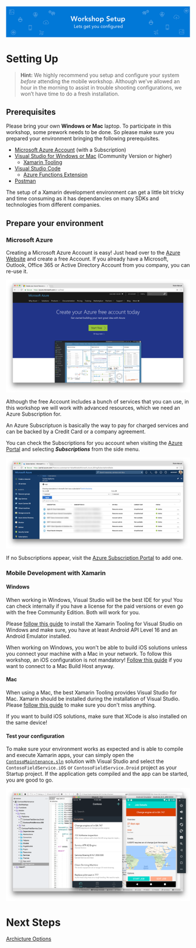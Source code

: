 ![Banner](Assets/Banner.png)

# Setting Up

> **Hint:** We highly recommend you setup and configure your system *before* attending the mobile workshop. Although we’ve allowed an hour in the morning to assist in trouble shooting configurations, we won’t have time to do a fresh installation.

## Prerequisites

Please bring your own **Windows or Mac** laptop. To participate in this workshop, some prework needs to be done. So please make sure you prepared your environment bringing the following prerequisites.

- [Microsoft Azure Account](https://aka.ms/azft-mobile) (with a Subscription)
- [Visual Studio for Windows or Mac](https://www.visualstudio.com/) (Community Version or higher)
  - [Xamarin Tooling](https://developer.xamarin.com/guides/cross-platform/getting_started/installation/windows/)
- [Visual Studio Code](https://code.visualstudio.com/)
  - [Azure Functions Extension](https://marketplace.visualstudio.com/items?itemName=ms-azuretools.vscode-azurefunctions)
- [Postman](https://www.getpostman.com/)

The setup of a Xamarin development environment can get a little bit tricky and time consuming as it has dependancies on many SDKs and technologies from different companies.

## Prepare your environment

### Microsoft Azure

Creating a Microsoft Azure Account is easy! Just head over to the [Azure Website](https://azure.microsoft.com/en-us/free/) and create a free Account. If you already have a Microsoft, Outlook, Office 365 or Active Directory Account from you company, you can re-use it.

![Free Azure Account](Assets/FreeAzureAccount.png)

Although the free Account includes a bunch of services that you can use, in this workshop we will work with advanced resources, which we need an Azure Subscription for.

An Azure Subscriptuon is basically the way to pay for charged services and can be backed by a Credit Card or a company agreement.

You can check the Subscriptions for you account when visiting the [Azure Portal](https://portal.azure.com) and selecting ***Subscriptions*** from the side menu.

![Azure Subscription Overview](Assets/AzureSubscriptionOverview.png)

If no Subscriptions appear, visit the [Azure Subscription Portal](https://account.azure.com/Subscriptions) to add one.

### Mobile Development with Xamarin

#### Windows

When working in Windows, Visual Studio will be the best IDE for you! You can check internally if you have a license for the paid versions or even go with the free Community Edition. Both will work for you.

Please [follow this guide](https://developer.xamarin.com/guides/cross-platform/getting_started/installation/windows/) to install the Xamarin Tooling for Visual Studio on Windows and make sure, you have at least Android API Level 16 and an Android Emulator installed.

When working on Windows, you won't be able to build iOS solutions unless you connect your machine with a Mac in your network. To follow this workshop, an iOS configuration is not mandatory! [Follow this guide](https://developer.xamarin.com/guides/ios/getting_started/installation/windows/) if you want to connect to a Mac Build Host anyway.

#### Mac

When using a Mac, the best Xamarin Tooling provides Visual Studio for Mac. Xamarin should be installed during the installation of Visual Studio. Please [follow this guide](https://docs.microsoft.com/en-us/visualstudio/mac/installation) to make sure you don't miss anything.

If you want to build iOS solutions, make sure that XCode is also installed on the same device!

#### Test your configuration

To make sure your environment works as expected and is able to compile and execute Xamarin apps, your can simply open the [`ContosoMaintenance.sln`](/ContosoMaintenance.sln) solution with Visual Studio and select the `ContosoFieldService.iOS` or `ContosoFieldService.Droid` project as your Startup project. If the application gets compiled and the app can be started, you are good to go.

![Visual Studio Running Xamarin iOS and Android App](Assets/VSMacRunningiOSandAndroid.png)

# Next Steps 
[Archicture Options](../02_Architecture_Options/README.md)
